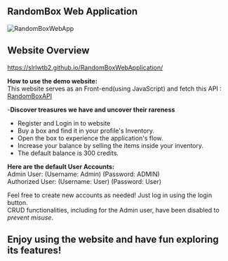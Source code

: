 ## RandomBox Web Application

![RandomBoxWebApp](https://lh3.googleusercontent.com/pw/AIL4fc9bXAF_Z5wG0_7bUvwqg7toI9-aUsvftxcynz2TZLfgf6vd0eU7Pv7NbtoLcgO3RBy120C_ezAmB8Iq7j8ZlYAyWZsqk1Bl94vxTJjQMZos2B1xWSujaycF1ZQnZFYFik24Htp8Fq_g4MfQq-IqCDpSnapZ5_kgt3ixGiH60GiWfExZFN52F6074kTQ40OGN3niiFwKawezyRwX1USlA-Fp4HhuMmTxpiidssgaHfICfKw9t2RP3VOnNbnSs_nroqf5gMwij03hovX_2QmRmQ2j4IMkNfcRBdyyLPR48mwNL5k5NtwK_6tK22CNaqaXt2NnSn7lusv--SvVKgOCkTjEh-7gFIInPq25oyxPW95v-Zq60reTsu3KL4b0UNDlhkDKCji3cS5aD92WO79XjCBtbe9CVB_OzV0Hj6U2cZYvp4IK_eKDVM5bS9iA4nzcMkgdy2EfQ-1Azu91RBs_4IMzgHbqqXHd97tuA_hvLc3cPaTc5ycBrwiY77TYCDuu7S1TkhQgMmutVwpQH1MxZsmMAFE86wKS5O9VXrlH7prjcWkoZhczt-92NfCQWsSDFE-oZK5ijywBpIbkKftArERSuTAKMnb8ZGNipDrLzdXJaJkc2BvFWKXvZ6-7WoA0NAgfg_Ax-b_7iPSAGECE_y3lOP0K-opuG3zemHLq9C_QL5ZwBJ8jJtIjRSwrwRTj7LPgAomzkYODf3pqjhjCpdD7cydH75FQvkAZDNkF9z4TSIDFD7dlWAiu-nmHOv97ZWJWm15quRUEvvaYFvJsZW_cv_GnFDeOyAllwDa6gRy0U5KDCE5uom8CQDDvy7u-IOOmUzda1M6D2J8U_b943-5rTDtfPQoghmQApnz90hm224670le8qXpvhcJJzkcLz5wB9zsG-ERQrtpZHuHr5g=w1079-h312-s-no?authuser=0)


**Website Overview**
-

https://slrlwtb2.github.io/RandomBoxWebApplication/

  
**How to use the demo website:**  
This website serves as an Front-end(using JavaScript) and fetch this API  : [RandomBoxAPI](https://github.com/slrlwtb2/RandomBoxAPI)

-**Discover treasures we have and uncover their rareness**  
- Register and Login in to website
- Buy a box and find it in your profile's Inventory.  
- Open the box to experience the application's flow.  
- Increase your balance by selling the items inside your inventory.
-  The default balance is 300 credits.  

**Here are the default User Accounts:**  
Admin User: (Username: Admin) (Password: ADMIN)  
Authorized User: (Username: User) (Password: User)  
  
Feel free to create new accounts as needed! Just log in using the login button.  
CRUD functionalities, including for the Admin user, have been disabled to *prevent misuse*.  
  

## Enjoy using the website and have fun exploring its features!
